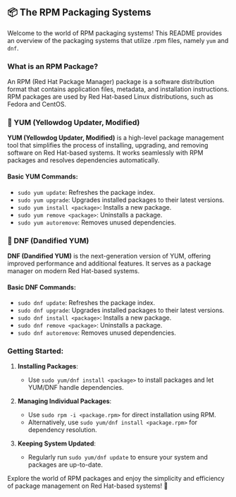 ## 📦 The RPM Packaging Systems

Welcome to the world of RPM packaging systems! This README provides an overview of the packaging systems that utilize .rpm files, namely `yum` and `dnf`.

### What is an RPM Package?

An RPM (Red Hat Package Manager) package is a software distribution format that contains application files, metadata, and installation instructions. RPM packages are used by Red Hat-based Linux distributions, such as Fedora and CentOS.

### 🔄 YUM (Yellowdog Updater, Modified)

**YUM (Yellowdog Updater, Modified)** is a high-level package management tool that simplifies the process of installing, upgrading, and removing software on Red Hat-based systems. It works seamlessly with RPM packages and resolves dependencies automatically.

#### Basic YUM Commands:

- `sudo yum update`: Refreshes the package index.
- `sudo yum upgrade`: Upgrades installed packages to their latest versions.
- `sudo yum install <package>`: Installs a new package.
- `sudo yum remove <package>`: Uninstalls a package.
- `sudo yum autoremove`: Removes unused dependencies.

### 🔄 DNF (Dandified YUM)

**DNF (Dandified YUM)** is the next-generation version of YUM, offering improved performance and additional features. It serves as a package manager on modern Red Hat-based systems.

#### Basic DNF Commands:

- `sudo dnf update`: Refreshes the package index.
- `sudo dnf upgrade`: Upgrades installed packages to their latest versions.
- `sudo dnf install <package>`: Installs a new package.
- `sudo dnf remove <package>`: Uninstalls a package.
- `sudo dnf autoremove`: Removes unused dependencies.

### Getting Started:

1. **Installing Packages**:
   - Use `sudo yum/dnf install <package>` to install packages and let YUM/DNF handle dependencies.

2. **Managing Individual Packages**:
   - Use `sudo rpm -i <package.rpm>` for direct installation using RPM.
   - Alternatively, use `sudo yum/dnf install <package.rpm>` for dependency resolution.

3. **Keeping System Updated**:
   - Regularly run `sudo yum/dnf update` to ensure your system and packages are up-to-date.

Explore the world of RPM packages and enjoy the simplicity and efficiency of package management on Red Hat-based systems! 🚀